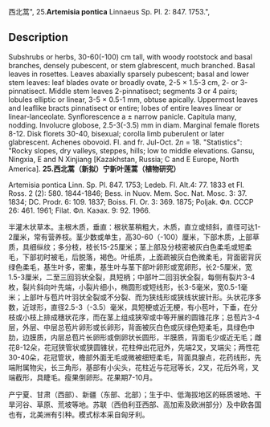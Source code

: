 西北蒿",
25.**Artemisia pontica** Linnaeus Sp. Pl. 2: 847. 1753.",

## Description
Subshrubs or herbs, 30-60(-100) cm tall, with woody rootstock and basal branches, densely pubescent, or stem glabrescent, much branched. Basal leaves in rosettes. Leaves abaxially sparsely pubescent; basal and lower stem leaves: leaf blades ovate or broadly ovate, 2-5 × 1.5-3 cm, 2- or 3-pinnatisect. Middle stem leaves 2-pinnatisect; segments 3 or 4 pairs; lobules elliptic or linear, 3-5 × 0.5-1 mm, obtuse apically. Uppermost leaves and leaflike bracts pinnatisect or entire; lobes of entire leaves linear or linear-lanceolate. Synflorescence a ± narrow panicle. Capitula many, nodding. Involucre globose, 2.5-3(-3.5) mm in diam. Marginal female florets 8-12. Disk florets 30-40, bisexual; corolla limb puberulent or later glabrescent. Achenes obovoid. Fl. and fr. Jul-Oct. 2*n* = 18.
  "Statistics": "Rocky slopes, dry valleys, steppes, hills; low to middle elevations. Gansu, Ningxia, E and N Xinjiang [Kazakhstan, Russia; C and E Europe, North America].
**25.西北蒿（新拟）宁新叶莲蒿（植物研究）**

Artemisia pontica Linn. Sp. Pl. 847. 1753; Ledeb. Fl. Alt.4: 77. 1833 et Fl. Ross. 2 (2): 580. 1844-1846; Bess. in Nuov. Mem. Soc. Nat. Mosc. 3: 37. 1834; DC. Prodr. 6: 109. 1837; Boiss. Fl. Or. 3: 369. 1875; Poljak. Фл. СССР 26: 461. 1961; Filat. Фл. Каэах. 9: 92. 1966.

半灌木状草本。主根木质，垂直：根状茎稍粗大，木质，直立或倾斜，直径可达1-2厘米，常有营养枝。茎少数或单生，高30-60（-100）厘米，下部木质，上部草质，具细纵纹；多分枝，枝长15-25厘米；茎上部及分枝密被灰白色柔毛或短柔毛，下部初时被毛，后脱落，褐色。叶纸质，上面疏被灰白色微柔毛，背面密背灰绿色柔毛，基生叶多，密集，基生叶与茎下部叶卵形或宽卵形，长2-5厘米，宽1.5-3厘米，二至三回羽状全裂，具短柄；中部叶二回羽状全裂，每侧有裂片3-4枚，裂片斜向叶先端，小裂片细小，椭圆形或短线形，长3-5毫米，宽0.5-1毫米；上部叶与苞片叶羽状全裂或不分裂、而为狭线形或狭线状披针形。头状花序多数，近球形，直径2.5-3（-3.5）毫米，具短梗或近无梗，有小苞叶，下垂，在分枝或小枝上排成穗状花序，而在茎上组成狭窄或中等开展的圆锥花序；总苞片3-4层，外层、中层总苞片卵形或长卵形，背面被灰白色或灰绿色短柔毛，具绿色中肋，边膜质，内层总苞片长卵形或倒卵状长圆形，半膜质，背面毛少或近无毛；雌花8-12朵，花冠狭管状或狭圆锥状，花柱伸出花冠外，先端2叉，叉端尖；两性花30-40朵，花冠管状，檐部外面无毛或微被细短柔毛，背面具腺点，花药线形，先端附属物尖，长三角形，基部有小尖头，花柱近与花冠等长，2叉，花后外弯，叉端截形，具睫毛。瘦果倒卵形。花果期7-10月。

产宁夏、甘肃（西部）、新疆（东部、北部）；生于中、低海拔地区的砾质坡地、干旱河谷、草原、荒坡等地。苏联（西伯利亚西部、高加索及欧洲部分）及中欧各国也有，北美洲有引种。模式标本采自匈牙利。
